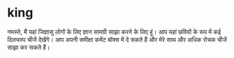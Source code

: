 # king 
नमस्ते, मैं यहां जिज्ञासु लोगों के लिए ज्ञान सामग्री साझा करने के लिए हूं।  आप यहां छवियों के रूप में कई दिलचस्प चीजें देखेंगे। आप अपनी समीक्षा कमेंट बॉक्स में दे सकते हैं और मेरे साथ और अधिक रोचक चीजें साझा कर सकते हैं।
